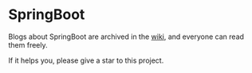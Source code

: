 # SpringBoot
Blogs about SpringBoot are archived in the [wiki](https://github.com/codeman-cs/SpringBoot/wiki), and everyone can read them freely.

If it helps you, please give a star to this project.

